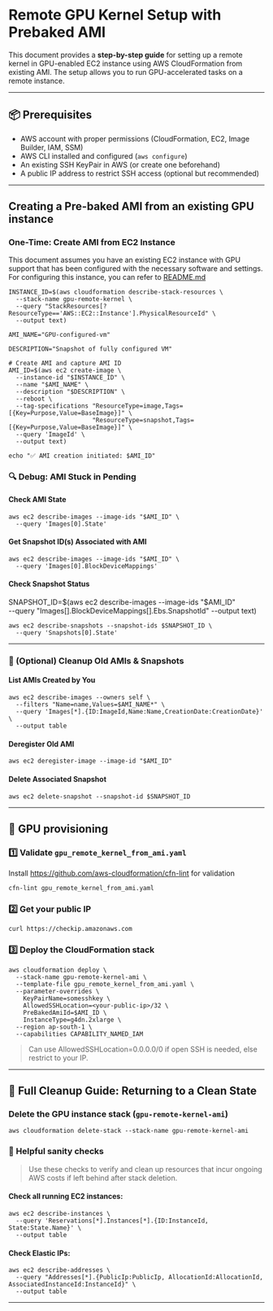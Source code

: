 # Remote GPU Kernel Setup with Prebaked AMI

This document provides a **step-by-step guide** for setting up a remote kernel in GPU-enabled EC2 instance using AWS CloudFormation from existing AMI. 
The setup allows you to run GPU-accelerated tasks on a remote instance.

---

## 📦 Prerequisites

- AWS account with proper permissions (CloudFormation, EC2, Image Builder, IAM, SSM)
- AWS CLI installed and configured (`aws configure`)
- An existing SSH KeyPair in AWS (or create one beforehand)
- A public IP address to restrict SSH access (optional but recommended)

---

## Creating a Pre-baked AMI from an existing GPU instance

### One-Time: Create AMI from EC2 Instance

This document assumes you have an existing EC2 instance with GPU support that has been configured with the necessary software and settings.
For configuring this instance, you can refer to [README.md](../README.md)

```shell
INSTANCE_ID=$(aws cloudformation describe-stack-resources \
  --stack-name gpu-remote-kernel \
  --query "StackResources[?ResourceType=='AWS::EC2::Instance'].PhysicalResourceId" \
  --output text)

AMI_NAME="GPU-configured-vm"

DESCRIPTION="Snapshot of fully configured VM"
```

```shell
# Create AMI and capture AMI ID
AMI_ID=$(aws ec2 create-image \
  --instance-id "$INSTANCE_ID" \
  --name "$AMI_NAME" \
  --description "$DESCRIPTION" \
  --reboot \
  --tag-specifications "ResourceType=image,Tags=[{Key=Purpose,Value=BaseImage}]" \
                       "ResourceType=snapshot,Tags=[{Key=Purpose,Value=BaseImage}]" \
  --query 'ImageId' \
  --output text)

echo "✅ AMI creation initiated: $AMI_ID"
```


### 🔍 Debug: AMI Stuck in Pending

#### Check AMI State

```shell
aws ec2 describe-images --image-ids "$AMI_ID" \
  --query 'Images[0].State'
```

#### Get Snapshot ID(s) Associated with AMI

```shell
aws ec2 describe-images --image-ids "$AMI_ID" \
  --query 'Images[0].BlockDeviceMappings'
```

#### Check Snapshot Status

SNAPSHOT_ID=$(aws ec2 describe-images --image-ids "$AMI_ID" \
  --query "Images[].BlockDeviceMappings[].Ebs.SnapshotId" --output text)

```shell
aws ec2 describe-snapshots --snapshot-ids $SNAPSHOT_ID \
  --query 'Snapshots[0].State'
```

---

### 🧹 (Optional) Cleanup Old AMIs & Snapshots

#### List AMIs Created by You

```shell
aws ec2 describe-images --owners self \
  --filters "Name=name,Values=$AMI_NAME*" \
  --query 'Images[*].{ID:ImageId,Name:Name,CreationDate:CreationDate}' \
  --output table
```

#### Deregister Old AMI

```shell
aws ec2 deregister-image --image-id "$AMI_ID"
```

#### Delete Associated Snapshot

```shell
aws ec2 delete-snapshot --snapshot-id $SNAPSHOT_ID
```

---


## 🚀 GPU provisioning

### 1️⃣ Validate `gpu_remote_kernel_from_ami.yaml`

Install https://github.com/aws-cloudformation/cfn-lint for validation

```shell
cfn-lint gpu_remote_kernel_from_ami.yaml
```

### 2️⃣ Get your public IP

```shell
curl https://checkip.amazonaws.com
```

### 3️⃣ Deploy the CloudFormation stack

```shell
aws cloudformation deploy \
  --stack-name gpu-remote-kernel-ami \
  --template-file gpu_remote_kernel_from_ami.yaml \
  --parameter-overrides \
    KeyPairName=somesshkey \
    AllowedSSHLocation=<your-public-ip>/32 \
    PreBakedAmiId=$AMI_ID \
    InstanceType=g4dn.2xlarge \
  --region ap-south-1 \
  --capabilities CAPABILITY_NAMED_IAM
```

> Can use AllowedSSHLocation=0.0.0.0/0 if open SSH is needed, else restrict to your IP.

---

## 🧹 Full Cleanup Guide: Returning to a Clean State

### Delete the GPU instance stack (`gpu-remote-kernel-ami`)

```shell
aws cloudformation delete-stack --stack-name gpu-remote-kernel-ami
```

### 🔎 Helpful sanity checks

> Use these checks to verify and clean up resources that incur ongoing AWS costs if left behind after stack deletion.

#### Check all running EC2 instances:

```shell
aws ec2 describe-instances \
  --query 'Reservations[*].Instances[*].{ID:InstanceId, State:State.Name}' \
  --output table
```

#### Check Elastic IPs:

```shell
aws ec2 describe-addresses \
  --query "Addresses[*].{PublicIp:PublicIp, AllocationId:AllocationId, AssociatedInstanceId:InstanceId}" \
  --output table
```

---
